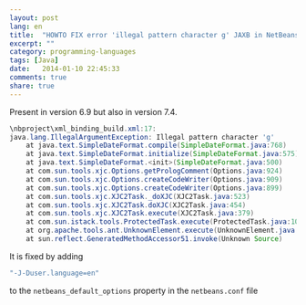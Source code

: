 ```yaml
---
layout: post
lang: en
title:  "HOWTO FIX error 'illegal pattern character g' JAXB in NetBeans ."
excerpt: ""
category: programming-languages
tags: [Java]
date:   2014-01-10 22:45:33
comments: true
share: true
---
```




Present in version 6.9 but also in version 7.4.

```java
\nbproject\xml_binding_build.xml:17: 
java.lang.IllegalArgumentException: Illegal pattern character 'g'
    at java.text.SimpleDateFormat.compile(SimpleDateFormat.java:768)
    at java.text.SimpleDateFormat.initialize(SimpleDateFormat.java:575)
    at java.text.SimpleDateFormat.<init>(SimpleDateFormat.java:500)
    at com.sun.tools.xjc.Options.getPrologComment(Options.java:924)
    at com.sun.tools.xjc.Options.createCodeWriter(Options.java:909)
    at com.sun.tools.xjc.Options.createCodeWriter(Options.java:899)
    at com.sun.tools.xjc.XJC2Task._doXJC(XJC2Task.java:523)
    at com.sun.tools.xjc.XJC2Task.doXJC(XJC2Task.java:454)
    at com.sun.tools.xjc.XJC2Task.execute(XJC2Task.java:379)
    at com.sun.istack.tools.ProtectedTask.execute(ProtectedTask.java:103)
    at org.apache.tools.ant.UnknownElement.execute(UnknownElement.java:291)
    at sun.reflect.GeneratedMethodAccessor51.invoke(Unknown Source)
```

It is fixed by adding

```bash 
"-J-Duser.language=en"  
```

to the `netbeans_default_options` property in the `netbeans.conf` file


